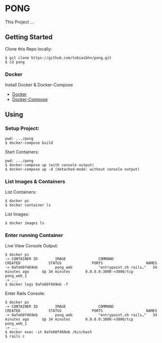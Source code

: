 # PONG
This Project ...
## Getting Started
Clone this Repo locally:
```
$ git clone https://github.com/tobiasbhn/pong.git
$ cd pong
```
### Docker
Install Docker & Docker-Compose
* [Docker](https://docs.docker.com/install/)
* [Docker-Compose](https://docs.docker.com/compose/install/)
## Using
### Setup Project:
```
pwd: .../pong
$ docker-compose build
```
Start Containers:
```
pwd: .../pong
$ docker-compose up (with console output)
$ docker-compose up -d (detached-mode: without console output)
```
### List Images & Containers
List Containers:
```
$ docker ps
$ docker container ls
```
List Images:
```
$ docker images ls
```
### Enter running Container
Live View Console Output:
```
$ docker ps
-> CONTAINER ID        IMAGE               COMMAND                  CREATED             STATUS              PORTS                    NAMES
-> 0afe60f469eb        pong_web            "entrypoint.sh rails…"   34 minutes ago      Up 34 minutes       0.0.0.0:3000->3000/tcp   pong_web_1
-> ...
$ docker logs 0afe60f469eb -f
```
Enter Rails Console:
```
$ docker ps
-> CONTAINER ID        IMAGE               COMMAND                  CREATED             STATUS              PORTS                    NAMES
-> 0afe60f469eb        pong_web            "entrypoint.sh rails…"   34 minutes ago      Up 34 minutes       0.0.0.0:3000->3000/tcp   pong_web_1
-> ...
$ docker exec -it 0afe60f469eb /bin/bash
$ rails c
```
